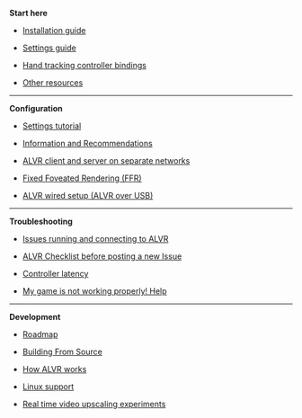 **Start here**

* [Installation guide](https://github.com/alvr-org/ALVR/wiki/Installation-guide)

* [Settings guide](https://github.com/alvr-org/ALVR/wiki/Settings-guide)

* [Hand tracking controller bindings](https://github.com/alvr-org/ALVR/wiki/Hand-tracking-controller-bindings)

* [Other resources](https://github.com/alvr-org/ALVR/wiki/Other-resources)

***

**Configuration**

* [Settings tutorial](https://github.com/alvr-org/ALVR/wiki/Settings-tutorial)

* [Information and Recommendations](https://github.com/alvr-org/ALVR/wiki/Information-and-Recommendations)

* [ALVR client and server on separate networks](https://github.com/alvr-org/ALVR/wiki/ALVR-client-and-server-on-separate-networks)

* [Fixed Foveated Rendering (FFR)](https://github.com/alvr-org/ALVR/wiki/Fixed-Foveated-Rendering-(FFR))

* [ALVR wired setup (ALVR over USB)](https://github.com/alvr-org/ALVR/wiki/ALVR-wired-setup-(ALVR-over-USB))

***

**Troubleshooting**

* [Issues running and connecting to ALVR](https://github.com/alvr-org/ALVR/wiki/Issues-running-and-connecting-to-ALVR)

* [ALVR Checklist before posting a new Issue](https://github.com/alvr-org/ALVR/wiki/ALVR-Checklist)

* [Controller latency](https://github.com/alvr-org/ALVR/wiki/Controller-latency)

* [My game is not working properly! Help](https://github.com/alvr-org/ALVR/wiki/My-game-is-not-working-properly!-Help!)

***

**Development**

* [Roadmap](https://github.com/alvr-org/ALVR/wiki/Roadmap)

* [Building From Source](https://github.com/alvr-org/ALVR/wiki/Building-From-Source)

* [How ALVR works](https://github.com/alvr-org/ALVR/wiki/How-ALVR-works)

* [Linux support](https://github.com/alvr-org/ALVR/wiki/Linux-Support-development-progress)

* [Real time video upscaling experiments](https://github.com/alvr-org/ALVR/wiki/Real-time-video-upscaling-experiments)

